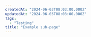 ```yaml
---
createdAt: "2024-06-03T08:03:00.000Z"
updatedAt: "2024-06-03T08:03:00.000Z"
Tags:
  - "Testing"
title: "Example sub-page"
---
```

